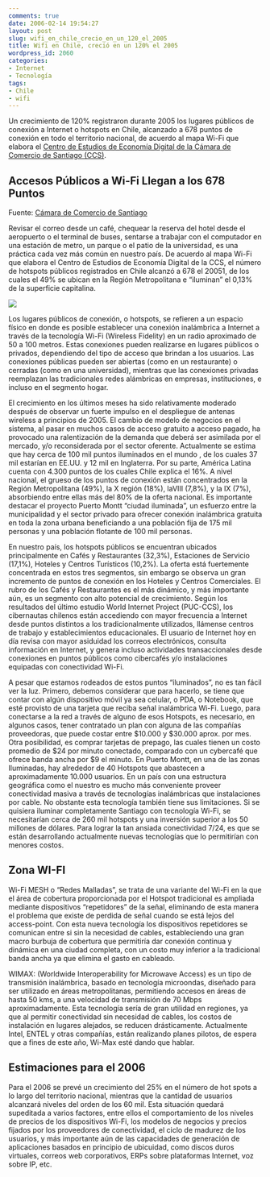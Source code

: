 ```yaml
---
comments: true
date: 2006-02-14 19:54:27
layout: post
slug: wifi_en_chile_crecio_en_un_120_el_2005
title: Wifi en Chile, creció en un 120% el 2005
wordpress_id: 2060
categories:
- Internet
- Tecnología
tags:
- Chile
- wifi
---
```




Un crecimiento de 120% registraron durante 2005 los lugares públicos de conexión a Internet o hotspots en Chile, alcanzado a 678 puntos de conexión en todo el territorio nacional, de acuerdo al mapa Wi-Fi que elabora el [Centro de Estudios de Economía Digital de la Cámara de Comercio de Santiago (CCS)](http://web.archive.org/web/20080410015144/http://www.ccs.cl/html/informe_economico.htm).









## Accesos Públicos a Wi-Fi Llegan a los 678 Puntos


Fuente: [Cámara de Comercio de Santiago](http://web.archive.org/web/20080410015144/http://www.ccs.cl/html/informe_economico.htm)

Revisar el correo desde un café, chequear la reserva del hotel desde el aeropuerto o el terminal de buses, sentarse a trabajar con el computador en una estación de metro, un parque o el patio de la universidad, es una práctica cada vez más común en nuestro país.
De acuerdo al mapa Wi-Fi que elabora el Centro de Estudios de Economía Digital de la CCS, el número de hotspots públicos registrados en Chile alcanzó a 678 el 20051, de los cuales el 49% se ubican en la Región Metropolitana e “iluminan” el 0,13% de la superficie capitalina.

[![](http://www.lnds.net/blog/wp-content/uploads/2011/07/wifi3-thumb.jpg)](http://www.lnds.net/blog/wp-content/uploads/2011/07/wifi3-thumb.jpg)




Los lugares públicos de conexión, o hotspots, se refieren a un espacio físico en donde es posible establecer una conexión inalámbrica a Internet a través de la tecnología Wi-Fi (Wireless Fidelity) en un radio aproximado de 50 a 100 metros. Estas conexiones pueden realizarse en lugares públicos o privados, dependiendo del tipo de acceso que brindan a los usuarios. Las conexiones públicas pueden ser abiertas (como en un restaurante) o cerradas (como en una universidad), mientras que las conexiones privadas reemplazan las tradicionales redes alámbricas en empresas, instituciones, e incluso en el segmento hogar.

El crecimiento en los últimos meses ha sido relativamente moderado después de observar un fuerte impulso en el despliegue de antenas wireless a principios de 2005. El cambio de modelo de negocios en el sistema, al pasar en muchos casos de acceso gratuito a acceso pagado, ha provocado una ralentización de la demanda que deberá ser asimilada por el mercado, y/o reconsiderada por el sector oferente.
Actualmente se estima que hay cerca de 100 mil puntos iluminados en el mundo , de los cuales 37 mil estarían en EE.UU. y 12 mil en Inglaterra. Por su parte, América Latina cuenta con 4.300 puntos de los cuales Chile explica el 16%.
A nivel nacional, el grueso de los puntos de conexión están concentrados en la Región Metropolitana (49%), la X región (18%), laVIII (7,8%), y la IX (7%), absorbiendo entre ellas más del 80% de la oferta nacional. Es importante destacar el proyecto Puerto Montt “ciudad iluminada”, un esfuerzo entre la municipalidad y el sector privado para ofrecer conexión inalámbrica gratuita en toda la zona urbana beneficiando a una población fija de 175 mil personas y una población flotante de 100 mil personas.

En nuestro país, los hotspots públicos se encuentran ubicados principalmente en Cafés y Restaurantes (32,3%), Estaciones de Servicio (17,1%), Hoteles y Centros Turísticos (10,2%). La oferta está fuertemente concentrada en estos tres segmentos, sin embargo se observa un gran incremento de puntos de conexión en los Hoteles y Centros Comerciales. El rubro de los Cafés y Restaurantes es el más dinámico, y más importante aún, es un segmento con alto potencial de crecimiento. Según los resultados del último estudio World Internet Project (PUC-CCS), los cibernautas chilenos están accediendo con mayor frecuencia a Internet desde puntos distintos a los tradicionalmente utilizados, llámense centros de trabajo y establecimientos educacionales. El usuario de Internet hoy en día revisa con mayor asiduidad los correos electrónicos, consulta información en Internet, y genera incluso actividades transaccionales desde conexiones en puntos públicos como cibercafés y/o instalaciones equipadas con conectividad Wi-Fi.

A pesar que estamos rodeados de estos puntos “iluminados”, no es tan fácil ver la luz. Primero, debemos considerar que para hacerlo, se tiene que contar con algún dispositivo móvil ya sea celular, o PDA, o Notebook, que esté provisto de una tarjeta que reciba señal inalámbrica Wi-Fi. Luego, para conectarse a la red a través de alguno de esos Hotspots, es necesario, en algunos casos, tener contratado un plan con alguna de las compañías proveedoras, que puede costar entre $10.000 y $30.000 aprox. por mes. Otra posibilidad, es comprar tarjetas de prepago, las cuales tienen un costo promedio de $24 por minuto conectado, comparado con un cybercafé que ofrece banda ancha por $9 el minuto.
En Puerto Montt, en una de las zonas Iluminadas, hay alrededor de 40 Hotspots que abastecen a aproximadamente 10.000 usuarios. En un país con una estructura geográfica como el nuestro es mucho más conveniente proveer conectividad masiva a través de tecnologías inalámbricas que instalaciones por cable.
No obstante esta tecnología también tiene sus limitaciones. Si se quisiera iluminar completamente Santiago con tecnología Wi-Fi, se necesitarían cerca de 260 mil hotspots y una inversión superior a los 50 millones de dólares.
Para lograr la tan ansiada conectividad 7/24, es que se están desarrollando actualmente nuevas tecnologías que lo permitirían con menores costos.


## Zona WI-FI


Wi-Fi MESH o “Redes Malladas”, se trata de una variante del Wi-Fi en la que el área de cobertura proporcionada por el Hotspot tradicional es ampliada mediante dispositivos “repetidores” de la señal, eliminando de esta manera el problema que existe de perdida de señal cuando se está lejos del access-point. Con esta nueva tecnología los dispositivos repetidores se comunican entre si sin la necesidad de cables, estableciendo una gran macro burbuja de cobertura que permitiría dar conexión continua y dinámica en una ciudad completa, con un costo muy inferior a la tradicional banda ancha ya que elimina el gasto en cableado.

WIMAX: (Worldwide Interoperability for Microwave Access) es un tipo de transmisión inalámbrica, basado en tecnología microondas, diseñado para ser utilizado en áreas metropolitanas, permitiendo accesos en áreas de hasta 50 kms, a una velocidad de transmisión de 70 Mbps aproximadamente.
Esta tecnología sería de gran utilidad en regiones, ya que al permitir conectividad sin necesidad de cables, los costos de instalación en lugares alejados, se reducen drásticamente. Actualmente Intel, ENTEL y otras compañías, están realizando planes pilotos, de espera que a fines de este año, Wi-Max esté dando que hablar.


## Estimaciones para el 2006


Para el 2006 se prevé un crecimiento del 25% en el número de hot spots a lo largo del territorio nacional, mientras que la cantidad de usuarios alcanzará niveles del orden de los 60 mil. Esta situación quedará supeditada a varios factores, entre ellos el comportamiento de los niveles de precios de los dispositivos Wi-Fi, los modelos de negocios y precios fijados por los proveedores de conectividad, el ciclo de madurez de los usuarios, y más importante aún de las capacidades de generación de aplicaciones basados en principio de ubicuidad, como discos duros virtuales, correos web corporativos, ERPs sobre plataformas Internet, voz sobre IP, etc.


